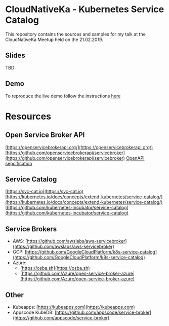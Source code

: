 # CloudNativeKa - Kubernetes Service Catalog

This repository contains the sources and samples for my talk at the CloudNativeKa Meetup held on the 21.02.2019.

## Slides

TBD

## Demo

To reproduce the live demo follow the instructions [here](./demo/demo.md)

# Resources

## Open Service Broker API

[https://openservicebrokerapi.org/](https://openservicebrokerapi.org/)
[https://github.com/openservicebrokerapi/servicebroker](https://github.com/openservicebrokerapi/servicebroker)
[OpenAPI sepcification](http://petstore.swagger.io/?url=https://raw.githubusercontent.com/openservicebrokerapi/servicebroker/master/openapi.yaml)

## Service Catalog

[https://svc-cat.io](https://svc-cat.io)
[https://kubernetes.io/docs/concepts/extend-kubernetes/service-catalog/](https://kubernetes.io/docs/concepts/extend-kubernetes/service-catalog/)
[https://github.com/kubernetes-incubator/service-catalog](https://github.com/kubernetes-incubator/service-catalog)

## Service Brokers

- AWS: [https://github.com/awslabs/aws-servicebroker](https://github.com/awslabs/aws-servicebroker)
- GCP: [https://github.com/GoogleCloudPlatform/k8s-service-catalog](https://github.com/GoogleCloudPlatform/k8s-service-catalog)
- Azure:
	- [https://osba.sh](https://osba.sh)
	- [https://github.com/Azure/open-service-broker-azure](https://github.com/Azure/open-service-broker-azure)

## Other

- Kubeapps: [https://kubeapps.com](https://kubeapps.com)
- Appscode KubeDB: [https://github.com/appscode/service-broker](https://github.com/appscode/service-broker)
